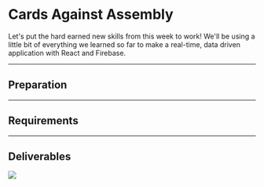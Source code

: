 # Cards Against Assembly

Let's put the hard earned new skills from this week to work! We'll be using a little bit of everything we learned so far to make a real-time, data driven application with React and Firebase. 

---

## Preparation

---

## Requirements

---

## Deliverables

<kbd><img src="https://cloud.githubusercontent.com/assets/204420/25261694/e92abc3a-2618-11e7-9615-941dcd54bed4.png" /></kbd>
